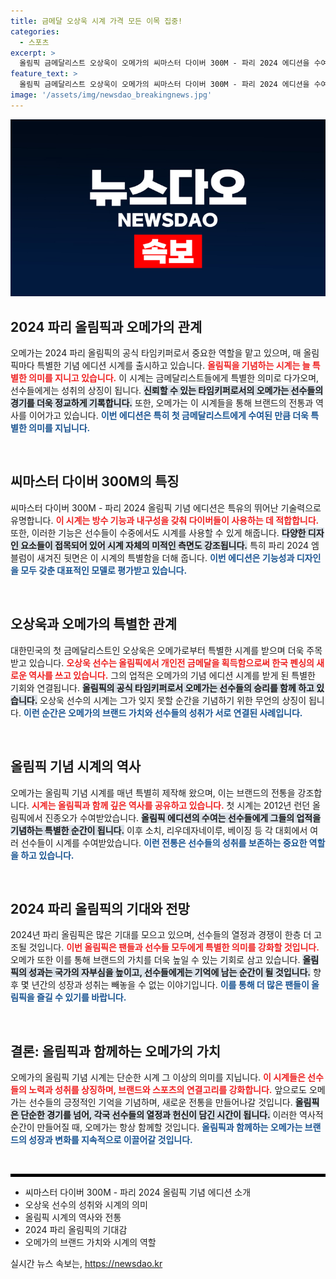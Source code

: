```yaml
---
title: 금메달 오상욱 시계 가격 모든 이목 집중!
categories:
  - 스포츠
excerpt: >
  올림픽 금메달리스트 오상욱이 오메가의 씨마스터 다이버 300M - 파리 2024 에디션을 수여받았다! 대한민국 첫 금메달 소식을 기념하는 특별한 시계의 매력을 놓치지 마세요!
feature_text: >
  올림픽 금메달리스트 오상욱이 오메가의 씨마스터 다이버 300M - 파리 2024 에디션을 수여받았다! 대한민국 첫 금메달 소식을 기념하는 특별한 시계의 매력을 놓치지 마세요!
image: '/assets/img/newsdao_breakingnews.jpg'
---
```


<p><img src="/assets/img/newsdao_breakingnews.jpg" alt="firstkoreanews 속보" /></p>

<h2 data-ke-size="size26">2024 파리 올림픽과 오메가의 관계</h2>

<p>오메가는 2024 파리 올림픽의 공식 타임키퍼로서 중요한 역할을 맡고 있으며, 매 올림픽마다 특별한 기념 에디션 시계를 출시하고 있습니다. <b><span style="color: #ee2323;">올림픽을 기념하는 시계는 늘 특별한 의미를 지니고 있습니다.</span></b> 이 시계는 금메달리스트들에게 특별한 의미로 다가오며, 선수들에게는 성취의 상징이 됩니다. <b><span style="background-color: #21538527;">신뢰할 수 있는 타임키퍼로서의 오메가는 선수들의 경기를 더욱 정교하게 기록합니다.</span></b> 또한, 오메가는 이 시계들을 통해 브랜드의 전통과 역사를 이어가고 있습니다. <b><span style="color: #1a5490;">이번 에디션은 특히 첫 금메달리스트에게 수여된 만큼 더욱 특별한 의미를 지닙니다.</span></b></p>

<p data-ke-size="size16">&nbsp;</p>

<h2 data-ke-size="size26">씨마스터 다이버 300M의 특징</h2>

<p>씨마스터 다이버 300M - 파리 2024 올림픽 기념 에디션은 특유의 뛰어난 기술력으로 유명합니다. <b><span style="color: #ee2323;">이 시계는 방수 기능과 내구성을 갖춰 다이버들이 사용하는 데 적합합니다.</span></b> 또한, 이러한 기능은 선수들이 수중에서도 시계를 사용할 수 있게 해줍니다. <b><span style="background-color: #21538527;">다양한 디자인 요소들이 접목되어 있어 시계 자체의 미적인 측면도 강조됩니다.</span></b> 특히 파리 2024 엠블럼이 새겨진 뒷면은 이 시계의 특별함을 더해 줍니다. <b><span style="color: #1a5490;">이번 에디션은 기능성과 디자인을 모두 갖춘 대표적인 모델로 평가받고 있습니다.</span></b></p>

<p data-ke-size="size16">&nbsp;</p>

<h2 data-ke-size="size26">오상욱과 오메가의 특별한 관계</h2>

<p>대한민국의 첫 금메달리스트인 오상욱은 오메가로부터 특별한 시계를 받으며 더욱 주목받고 있습니다. <b><span style="color: #ee2323;">오상욱 선수는 올림픽에서 개인전 금메달을 획득함으로써 한국 펜싱의 새로운 역사를 쓰고 있습니다.</span></b> 그의 업적은 오메가의 기념 에디션 시계를 받게 된 특별한 기회와 연결됩니다. <b><span style="background-color: #21538527;">올림픽의 공식 타임키퍼로서 오메가는 선수들의 승리를 함께 하고 있습니다.</span></b> 오상욱 선수의 시계는 그가 잊지 못할 순간을 기념하기 위한 무언의 상징이 됩니다. <b><span style="color: #1a5490;">이런 순간은 오메가의 브랜드 가치와 선수들의 성취가 서로 연결된 사례입니다.</span></b></p>

<p data-ke-size="size16">&nbsp;</p>

<h2 data-ke-size="size26">올림픽 기념 시계의 역사</h2>

<p>오메가는 올림픽 기념 시계를 매년 특별히 제작해 왔으며, 이는 브랜드의 전통을 강조합니다. <b><span style="color: #ee2323;">시계는 올림픽과 함께 깊은 역사를 공유하고 있습니다.</span></b> 첫 시계는 2012년 런던 올림픽에서 진종오가 수여받았습니다. <b><span style="background-color: #21538527;">올림픽 에디션의 수여는 선수들에게 그들의 업적을 기념하는 특별한 순간이 됩니다.</span></b> 이후 소치, 리우데자네이루, 베이징 등 각 대회에서 여러 선수들이 시계를 수여받았습니다. <b><span style="color: #1a5490;">이런 전통은 선수들의 성취를 보존하는 중요한 역할을 하고 있습니다.</span></b></p>

<p data-ke-size="size16">&nbsp;</p>

<h2 data-ke-size="size26">2024 파리 올림픽의 기대와 전망</h2>

<p>2024년 파리 올림픽은 많은 기대를 모으고 있으며, 선수들의 열정과 경쟁이 한층 더 고조될 것입니다. <b><span style="color: #ee2323;">이번 올림픽은 팬들과 선수들 모두에게 특별한 의미를 강화할 것입니다.</span></b> 오메가 또한 이를 통해 브랜드의 가치를 더욱 높일 수 있는 기회로 삼고 있습니다. <b><span style="background-color: #21538527;">올림픽의 성과는 국가의 자부심을 높이고, 선수들에게는 기억에 남는 순간이 될 것입니다.</span></b> 향후 몇 년간의 성장과 성취는 빼놓을 수 없는 이야기입니다. <b><span style="color: #1a5490;">이를 통해 더 많은 팬들이 올림픽을 즐길 수 있기를 바랍니다.</span></b></p>

<p data-ke-size="size16">&nbsp;</p>

<h2 data-ke-size="size26">결론: 올림픽과 함께하는 오메가의 가치</h2>

<p>오메가의 올림픽 기념 시계는 단순한 시계 그 이상의 의미를 지닙니다. <b><span style="color: #ee2323;">이 시계들은 선수들의 노력과 성취를 상징하며, 브랜드와 스포츠의 연결고리를 강화합니다.</span></b> 앞으로도 오메가는 선수들의 긍정적인 기억을 기념하며, 새로운 전통을 만들어나갈 것입니다. <b><span style="background-color: #21538527;">올림픽은 단순한 경기를 넘어, 각국 선수들의 열정과 헌신이 담긴 시간이 됩니다.</span></b> 이러한 역사적 순간이 만들어질 때, 오메가는 항상 함께할 것입니다. <b><span style="color: #1a5490;">올림픽과 함께하는 오메가는 브랜드의 성장과 변화를 지속적으로 이끌어갈 것입니다.</span></b> </p>

<p data-ke-size="size16">&nbsp;</p>

<hr style="height:5px; background-color:#000000; border:none;" />

<ul>
  <li>씨마스터 다이버 300M - 파리 2024 올림픽 기념 에디션 소개</li>
  <li>오상욱 선수의 성취와 시계의 의미</li>
  <li>올림픽 시계의 역사와 전통</li>
  <li>2024 파리 올림픽의 기대감</li>
  <li>오메가의 브랜드 가치와 시계의 역할</li>
</ul>
실시간 뉴스 속보는, <a href="https://newsdao.kr" rel="dofollow">https://newsdao.kr</a>


